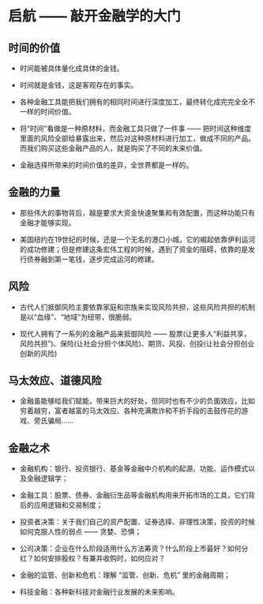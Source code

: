 # 启航 —— 敲开金融学的大门

## 时间的价值
  * 时间能被具体量化成具体的金钱。

  * 时间就是金钱，这是客观存在的事实。

  * 各种金融工具能把我们拥有的相同时间进行深度加工，最终转化成完完全全不一样的时间价值。

  * 将“时间”看做是一种原材料，而金融工具只做了一件事 —— 把时间这种维度里面的风险全部给暴露出来，然后对这种原材料进行加工，做成不同的产品。而我们购买这些金融产品的人，就是购买了不同的未来价值。

  * 金融选择所带来的时间价值的差异，全世界都是一样的。

## 金融的力量
  * 那些伟大的事物背后，越是要求大资金快速聚集和有效配置，而这种功能只有金融才能够实现。

  * 美国纽约在19世纪的时候，还是一个无名的港口小城，它的崛起依靠伊利运河的成功修建；但是修建这条宏伟工程的时候，遇到了资金的阻碍，依靠的是发行债券融到第一笔钱，逐步完成运河的修建。

## 风险
  * 古代人们抵御风险主要依靠家庭和宗族来实现风险共担，这些风险共担的机制是以“血缘”、“地域”为纽带，很脆弱。

  * 现代人拥有了一系列的金融产品来抵御风险 —— 股票(让更多人“利益共享，风险共担”)、保险(让社会分担个体风险)、期货、风投、创投(让社会分担创业创新的风险)

## 马太效应、道德风险
  * 金融虽能够给我们赋能，带来巨大的好处，但同时也有不少的负面效应，比如穷着越穷，富者越富的马太效应、各种充满欺诈和不折手段的击鼓传花的游戏、旁氏骗局……

## 金融之术
  * 金融机构：银行、投资银行、基金等金融中介机构的起源、功能、运作模式以及金融逻辑学；

  * 金融工具：股票、债券、金融衍生品等金融机构用来开拓市场的工具，它们背后的应用逻辑和交易制度；

  * 投资者决策：关于我们自己的资产配置、证券选择、非理性决策，投资的时候如何克服人性的弱点 —— 贪婪、恐惧；

  * 公司决策：企业在什么阶段适用什么方法筹资？什么阶段上市最好？如何分红？如何安排股权？有兼并收购时，如何应对？

  * 金融的监管、创新和危机：理解 “监管、创新、危机” 里的金融周期；

  * 科技金融：各种新科技对金融行业发展的未来影响。
